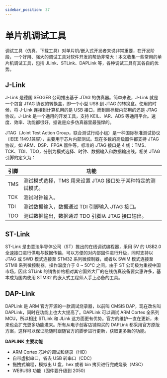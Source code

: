 ```yaml
---
sidebar_position: 37
---
```


# 单片机调试工具



调试工具（仿真、下载工具）对单片机/嵌入式开发者来说非常重要，在开发阶段，一个好用、强大的调试工具对软件开发的帮助非常大！本文收集一些常用的单片机调试工具，包括 JLink、STLink、DAPLink 等，各种调试工具有其各自的优势。



## J-Link

J-Link 是德国 SEGGER 公司推出基于 JTAG 的仿真器。简单来说，J-Link 就是一个包含 JTAG 协议的转换盒，即一个小型 USB 到 JTAG 的转换盒。使用的时候，将 J-Link 连接到计算机用的是 USB 接口，而到目标板内部用的还是 JTAG 协议。J-Link 是一个通用的开发工具，支持 KEIL、IAR、ADS 等通用平台。速度、效率、功能都很好，据说是众多仿真器里最强悍的。

JTAG（Joint Test Action Group，联合测试行动小组）是一种国际标准测试协议（IEEE 1149.1兼容），主要用于芯片内部测试。现在多数的高级器件都支持 JTAG 协议，如 ARM、DSP、FPGA 器件等。标准的 JTAG 接口是 4 线：TMS、 TCK、TDI、TDO，分别为模式选择、时钟、数据输入和数据输出线。相关 JTAG 引脚的定义为：

| 引脚 | 功能                                                         |
| ---- | ------------------------------------------------------------ |
| TMS  | 测试模式选择，TMS 用来设置 JTAG 接口处于某种特定的测试模式。 |
| TCK  | 测试时钟输入。                                               |
| TDI  | 测试数据输入，数据通过 TDI 引脚输入 JTAG 接口。              |
| TDO  | 测试数据输出，数据通过 TDO 引脚从 JTAG 接口输出。            |



## ST-Link

ST-Link 是由意法半导体公司（ST）推出的在线调试编程器，采用 5V 的 USB2.0 全速接口进行供电与数据传输，可以方便的对内部固件进行升级，同时支持以 JTAG 或 SWD 模式连接至 STM32 系列微控制器，或者以 SWIM 模式连接至 STM8 系列微控制器，操作温度介于 0 ~ 50℃ 之间。由于 ST 公司极为重视中国市场，因此 STLink 的销售价格相对其它国外大厂的在线仿真设备要实惠许多，基本成为国内使用 STM32 的嵌入式工程师人手上必备的工具。



## DAP-Link

DAPLink 是 ARM 官方开源的一款调试烧录器，以前叫 CMSIS DAP，现在改名叫 DAPLink，同时在功能上也大大提高了。DAPLink 可以调试 ARM Cortex 全系列 MCU，所以相比 STLink 和 JLink 这方面更有优势。官方的维护一直在更新，未来也会扩充更多功能进来。所有从电子创客店铺购买的 DAPLink 都采用官方原版方案，这样可以保证能随时跟随官方的脚步进行更新，获取更多新的功能。

**DAPLINK 主要功能**

- ARM Cortex 芯片的调试和烧录（HID）
- 自带虚拟串口，省去 USB 转串口（CDC）
- 拖拽式编程，模拟出 U 盘，hex 或者 bin 拷贝进行完成烧录（MSC）
- WEBUSB 功能（固件要升级到 2050）

